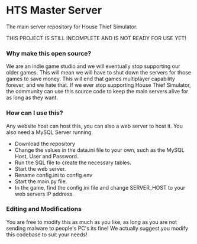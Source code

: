 # HTS Master Server
 The main server repository for House Thief Simulator.

 THIS PROJECT IS STILL INCOMPLETE AND IS NOT READY FOR USE YET!



### Why make this open source?

We are an indie game studio and we will eventually stop supporting our older games. This will mean we will have to shut down the servers for those games to save money. This will end that games multiplayer capability forever, and we hate that. If we ever stop supporting House Thief Simulator, the community can use this source code to keep the main servers alive for as long as they want.



### How can I use this?

Any website host can host this, you can also a web server to host it. You also need a MySQL Server running.

* Download the repository
* Change the values in the data.ini file to your own, such as the MySQL Host, User and Password.
* Run the SQL file to create the necessary tables.
* Start the web server.
* Rename config.ini to config.env
* Start the main.py file.
* In the game, find the config.ini file and change SERVER_HOST to your web servers IP address.



### Editing and Modifications

You are free to modify this as much as you like, as long as you are not sending malware to people's PC's its fine! We actually suggest you modify this codebase to suit your needs!



### 

### 



